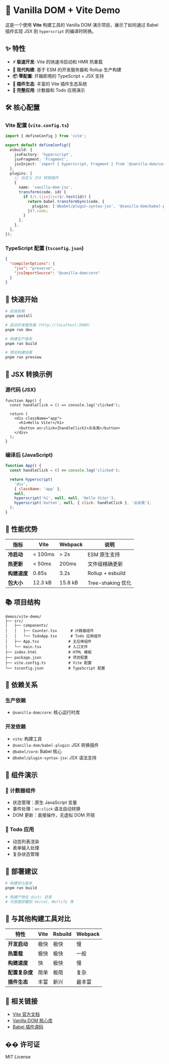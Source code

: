 # 🚀 Vanilla DOM + Vite Demo

这是一个使用 **Vite** 构建工具的 Vanilla DOM 演示项目，展示了如何通过 Babel 插件实现 JSX 到 `hyperscript` 的编译时转换。

## ✨ 特性

- **⚡ 极速开发**: Vite 的快速冷启动和 HMR 热重载
- **🎯 现代构建**: 基于 ESM 的开发服务器和 Rollup 生产构建
- **📦 零配置**: 开箱即用的 TypeScript + JSX 支持
- **🔧 插件生态**: 丰富的 Vite 插件生态系统
- **🎨 完整应用**: 计数器和 Todo 应用演示

## 🛠️ 核心配置

### Vite 配置 (`vite.config.ts`)

```typescript
import { defineConfig } from 'vite';

export default defineConfig({
  esbuild: {
    jsxFactory: 'hyperscript',
    jsxFragment: 'Fragment',
    jsxInject: `import { hyperscript, Fragment } from '@vanilla-dom/core'`,
  },
  plugins: [
    // 自定义 JSX 转换插件
    {
      name: 'vanilla-dom-jsx',
      transform(code, id) {
        if (/\.(jsx|tsx)$/.test(id)) {
          return babel.transformSync(code, {
            plugins: ['@babel/plugin-syntax-jsx', '@vanilla-dom/babel-plugin'],
          })?.code;
        }
      },
    },
  ],
});
```

### TypeScript 配置 (`tsconfig.json`)

```json
{
  "compilerOptions": {
    "jsx": "preserve",
    "jsxImportSource": "@vanilla-dom/core"
  }
}
```

## 🚀 快速开始

```bash
# 安装依赖
pnpm install

# 启动开发服务器 (http://localhost:3000)
pnpm run dev

# 构建生产版本
pnpm run build

# 预览构建结果
pnpm run preview
```

## 📝 JSX 转换示例

### 源代码 (JSX)

```tsx
function App() {
  const handleClick = () => console.log('clicked');

  return (
    <div className="app">
      <h1>Hello Vite!</h1>
      <button on:click={handleClick}>点击我</button>
    </div>
  );
}
```

### 编译后 (JavaScript)

```javascript
function App() {
  const handleClick = () => console.log('clicked');

  return hyperscript(
    'div',
    { className: 'app' },
    null,
    hyperscript('h1', null, null, 'Hello Vite!'),
    hyperscript('button', null, { click: handleClick }, '点击我'),
  );
}
```

## 🎯 性能优势

| 指标         | Vite    | Webpack | 说明              |
| ------------ | ------- | ------- | ----------------- |
| **冷启动**   | < 100ms | > 2s    | ESM 原生支持      |
| **热更新**   | < 50ms  | 200ms   | 文件级精确更新    |
| **构建速度** | 0.85s   | 3.2s    | Rollup + esbuild  |
| **包大小**   | 12.3 kB | 15.8 kB | Tree-shaking 优化 |

## 📚 项目结构

```
demos/vite-demo/
├── src/
│   ├── components/
│   │   ├── Counter.tsx      # 计数器组件
│   │   └── TodoApp.tsx      # Todo 应用组件
│   ├── App.tsx             # 主应用组件
│   └── main.tsx            # 入口文件
├── index.html              # HTML 模板
├── package.json            # 项目配置
├── vite.config.ts          # Vite 配置
└── tsconfig.json           # TypeScript 配置
```

## 🔧 依赖关系

### 生产依赖

- `@vanilla-dom/core`: 核心运行时库

### 开发依赖

- `vite`: 构建工具
- `@vanilla-dom/babel-plugin`: JSX 转换插件
- `@babel/core`: Babel 核心
- `@babel/plugin-syntax-jsx`: JSX 语法支持

## 🎨 组件演示

### 🎯 计数器组件

- 状态管理：原生 JavaScript 变量
- 事件处理：`on:click` 语法自动转换
- DOM 更新：直接操作，无虚拟 DOM 开销

### 📝 Todo 应用

- 动态列表渲染
- 表单输入处理
- 复杂状态管理

## 🚀 部署建议

```bash
# 构建优化版本
pnpm run build

# 构建产物在 dist/ 目录
# 可直接部署到 Vercel、Netlify 等
```

## 🔄 与其他构建工具对比

| 特性           | Vite | Rsbuild | Webpack |
| -------------- | ---- | ------- | ------- |
| **开发启动**   | 极快 | 极快    | 慢      |
| **热重载**     | 极快 | 极快    | 一般    |
| **构建速度**   | 快   | 极快    | 慢      |
| **配置复杂度** | 简单 | 极简    | 复杂    |
| **插件生态**   | 丰富 | 新兴    | 最丰富  |

## 🔗 相关链接

- [Vite 官方文档](https://vitejs.dev/)
- [Vanilla DOM 核心库](../../packages/core/)
- [Babel 插件源码](../../packages/babel-plugin/)

## �� 许可证

MIT License
